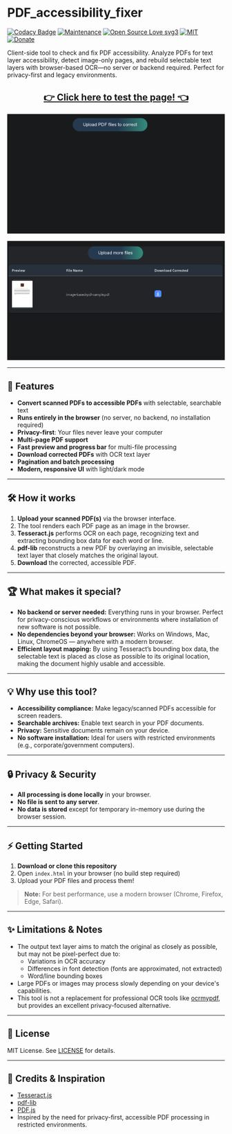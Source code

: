 # PDF_accessibility_fixer

[![Codacy Badge](https://app.codacy.com/project/badge/Grade/d56d77f520da4a4e8a54f04f12a99c8b)](https://app.codacy.com/gh/R0mb0/PDF_accessibility_fixer/dashboard?utm_source=gh&utm_medium=referral&utm_content=&utm_campaign=Badge_grade)
[![Maintenance](https://img.shields.io/badge/Maintained%3F-yes-green.svg)](https://github.com/R0mb0/PDF_accessibility_fixer)
[![Open Source Love svg3](https://badges.frapsoft.com/os/v3/open-source.svg?v=103)](https://github.com/R0mb0/PDF_accessibility_fixer)
[![MIT](https://img.shields.io/badge/License-MIT-blue.svg)](https://opensource.org/license/mit)
[![Donate](https://img.shields.io/badge/PayPal-Donate%20to%20Author-blue.svg)](http://paypal.me/R0mb0)

Client-side tool to check and fix PDF accessibility. Analyze PDFs for text layer accessibility, detect image-only pages, and rebuild selectable text layers with browser-based OCR—no server or backend required. Perfect for privacy-first and legacy environments.

<div align="center">

## [👉 Click here to test the page! 👈](https://r0mb0.github.io/PDF_accessibility_fixer/)

[![example 1](https://github.com/R0mb0/PDF_accessibility_fixer/blob/main/ReadMe_Imgs/example1.png)](https://r0mb0.github.io/PDF_accessibility_fixer/)

[![example 2](https://github.com/R0mb0/PDF_accessibility_fixer/blob/main/ReadMe_Imgs/example2.png)](https://r0mb0.github.io/PDF_accessibility_fixer/)

</div>

---

## 🚀 Features

- **Convert scanned PDFs to accessible PDFs** with selectable, searchable text
- **Runs entirely in the browser** (no server, no backend, no installation required)
- **Privacy-first**: Your files never leave your computer
- **Multi-page PDF support**
- **Fast preview and progress bar** for multi-file processing
- **Download corrected PDFs** with OCR text layer
- **Pagination and batch processing**
- **Modern, responsive UI** with light/dark mode

---

## 🛠️ How it works

1. **Upload your scanned PDF(s)** via the browser interface.
2. The tool renders each PDF page as an image in the browser.
3. **Tesseract.js** performs OCR on each page, recognizing text and extracting bounding box data for each word or line.
4. **pdf-lib** reconstructs a new PDF by overlaying an invisible, selectable text layer that closely matches the original layout.
5. **Download** the corrected, accessible PDF.

---

## 🏆 What makes it special?

- **No backend or server needed:** Everything runs in your browser. Perfect for privacy-conscious workflows or environments where installation of new software is not possible.
- **No dependencies beyond your browser:** Works on Windows, Mac, Linux, ChromeOS — anywhere with a modern browser.
- **Efficient layout mapping:** By using Tesseract’s bounding box data, the selectable text is placed as close as possible to its original location, making the document highly usable and accessible.

---

## 💡 Why use this tool?

- **Accessibility compliance:** Make legacy/scanned PDFs accessible for screen readers.
- **Searchable archives:** Enable text search in your PDF documents.
- **Privacy:** Sensitive documents remain on your device.
- **No software installation:** Ideal for users with restricted environments (e.g., corporate/government computers).

---

## 🔒 Privacy & Security

- **All processing is done locally** in your browser.
- **No file is sent to any server**.
- **No data is stored** except for temporary in-memory use during the browser session.

---

## ⚡ Getting Started

1. **Download or clone this repository**
2. Open `index.html` in your browser (no build step required)
3. Upload your PDF files and process them!

> **Note:** For best performance, use a modern browser (Chrome, Firefox, Edge, Safari).

---

## ✨ Limitations & Notes

- The output text layer aims to match the original as closely as possible, but may not be pixel-perfect due to:
  - Variations in OCR accuracy
  - Differences in font detection (fonts are approximated, not extracted)
  - Word/line bounding boxes
- Large PDFs or images may process slowly depending on your device's capabilities.
- This tool is not a replacement for professional OCR tools like [ocrmypdf](https://github.com/ocrmypdf/OCRmyPDF), but provides an excellent privacy-focused alternative.

---

## 📖 License

MIT License. See [LICENSE](LICENSE) for details.

---

## 🙏 Credits & Inspiration

- [Tesseract.js](https://github.com/naptha/tesseract.js)
- [pdf-lib](https://github.com/Hopding/pdf-lib)
- [PDF.js](https://github.com/mozilla/pdf.js)
- Inspired by the need for privacy-first, accessible PDF processing in restricted environments.

